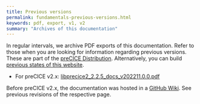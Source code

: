 ```yaml
---
title: Previous versions
permalink: fundamentals-previous-versions.html
keywords: pdf, export, v1, v2
summary: "Archives of this documentation"
---
```


In regular intervals, we archive PDF exports of this documentation. Refer to those when you are looking for information regarding previous versions. These are part of the [preCICE Distribution](./installation-distribution.html). Alternatively, you can build [previous states of this website](https://github.com/precice/precice.github.io).

- For preCICE v2.x: [libprecice2_2.2.5_docs_v202211.0.0.pdf](https://github.com/precice/precice.github.io/releases/download/v202211.0.0/libprecice2_2.2.5_docs_v202211.0.0.pdf)

Before preCICE v2.x, the documentation was hosted in a [GitHub Wiki](https://github.com/precice/precice/wiki). See previous revisions of the respective page.

